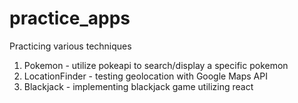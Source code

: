 # practice_apps
Practicing various techniques

1. Pokemon - utilize pokeapi to search/display a specific pokemon
2. LocationFinder - testing geolocation with Google Maps API
3. Blackjack - implementing blackjack game utilizing react
